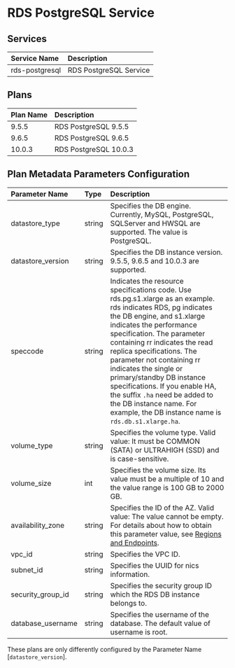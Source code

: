 # RDS PostgreSQL Service

## Services

| Service Name                   | Description
|:-------------------------------|:-----------
| rds-postgresql                 | RDS PostgreSQL Service

## Plans

| Plan Name                      | Description
|:-------------------------------|:-----------
| 9.5.5                          | RDS PostgreSQL 9.5.5
| 9.6.5                          | RDS PostgreSQL 9.6.5
| 10.0.3                         | RDS PostgreSQL 10.0.3

## Plan Metadata Parameters Configuration

| Parameter Name         | Type       | Description
|:-----------------------|:-----------|:-----------
| datastore_type         | string     | Specifies the DB engine. Currently, MySQL, PostgreSQL, SQLServer and HWSQL are supported. The value is PostgreSQL.
| datastore_version      | string     | Specifies the DB instance version. 9.5.5, 9.6.5 and 10.0.3 are supported.
| speccode               | string     | Indicates the resource specifications code. Use rds.pg.s1.xlarge as an example. rds indicates RDS, pg indicates the DB engine, and s1.xlarge indicates the performance specification. The parameter containing rr indicates the read replica specifications. The parameter not containing rr indicates the single or primary/standby DB instance specifications. If you enable HA, the suffix ```.ha``` need be added to the DB instance name. For example, the DB instance name is ```rds.db.s1.xlarge.ha```.
| volume_type            | string     | Specifies the volume type. Valid value: It must be COMMON (SATA) or ULTRAHIGH (SSD) and is case-sensitive.
| volume_size            | int        | Specifies the volume size. Its value must be a multiple of 10 and the value range is 100 GB to 2000 GB.
| availability_zone      | string     | Specifies the ID of the AZ. Valid value: The value cannot be empty. For details about how to obtain this parameter value, see [Regions and Endpoints](https://developer.huaweicloud.com/endpoint).
| vpc_id                 | string     | Specifies the VPC ID.
| subnet_id              | string     | Specifies the UUID for nics information.
| security_group_id      | string     | Specifies the security group ID which the RDS DB instance belongs to.
| database_username      | string     | Specifies the username of the database. The default value of username is root.

These plans are only differently configured by the Parameter Name [```datastore_version```].
